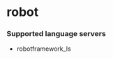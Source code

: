 <!--- THIS DOCUMENT IS AUTOMATICALLY GENERATED, DON'T EDIT IT -->
# robot

### Supported language servers

- robotframework_ls
